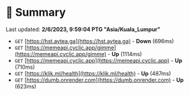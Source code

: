 # 📖 Summary
Last updated: **2/6/2023, 9:59:04 PTG "Asia/Kuala_Lumpur"**

- `GET` [https://hst.aytea.ga](https://hst.aytea.ga) - **Down** (696ms)
- `GET` [https://memeapi.cyclic.app/gimme](https://memeapi.cyclic.app/gimme) - **Up** (1114ms)
- `GET` [https://memeapi.cyclic.app](https://memeapi.cyclic.app) - **Up** (710ms)
- `GET` [https://klik.ml/health](https://klik.ml/health) - **Up** (487ms)
- `GET` [https://dumb.onrender.com](https://dumb.onrender.com) - **Up** (623ms)
